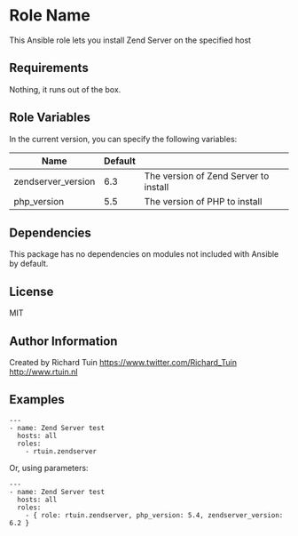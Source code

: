 Role Name
========

This Ansible role lets you install Zend Server on the specified host

Requirements
------------

Nothing, it runs out of the box.

Role Variables
--------------

In the current version, you can specify the following variables:

| Name               | Default |                                       |
|--------------------|---------|---------------------------------------|
| zendserver_version | 6.3     | The version of Zend Server to install |
| php_version        | 5.5     | The version of PHP to install         |


Dependencies
------------

This package has no dependencies on modules not included with Ansible by default.

License
-------

MIT

Author Information
------------------

Created by Richard Tuin
https://www.twitter.com/Richard_Tuin
http://www.rtuin.nl

Examples
--------

```
---
- name: Zend Server test
  hosts: all
  roles:
    - rtuin.zendserver
```

Or, using parameters:

```
---
- name: Zend Server test
  hosts: all
  roles:
    - { role: rtuin.zendserver, php_version: 5.4, zendserver_version: 6.2 }
```
